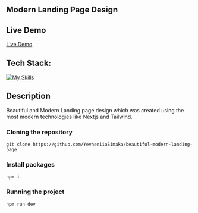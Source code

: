 ## Modern Landing Page Design

## Live Demo
[Live Demo](https://property-rent-eight.vercel.app/)

## Tech Stack:
[![My Skills](https://skillicons.dev/icons?i=ts,tailwind,nextjs,css)](https://skillicons.dev)

## Description
Beautiful and Modern Landing page design which was created using the most modern technologies like Nextjs and Tailwind.

### Cloning the repository

```shell
git clone https://github.com/YevheniiaSimaka/beautiful-modern-landing-page
```

### Install packages

```shell
npm i
```

### Running the project

```shell
npm run dev
```
